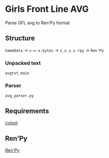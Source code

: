 # Girls Front Line AVG

Parse GFL avg to Ren'Py format

## Structure

`GameData` -> `x-x-x.bytes` -> `s_x_x_x.rpy` -> `Ren'Py`

### Unpacked text

`avgtxt_main`

### **Parser**

`avg_parser.py`

## Requirements

[cvtool](https://github.com/qzlin/cvtool)

## Ren'Py

[Ren'Py](https://renpy.org/)